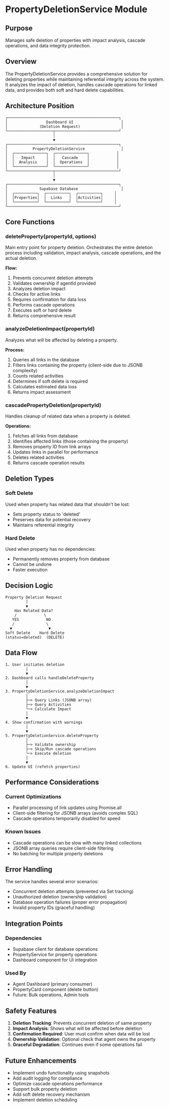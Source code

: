 # PropertyDeletionService Module

## Purpose
Manages safe deletion of properties with impact analysis, cascade operations, and data integrity protection.

## Overview
The PropertyDeletionService provides a comprehensive solution for deleting properties while maintaining referential integrity across the system. It analyzes the impact of deletion, handles cascade operations for linked data, and provides both soft and hard delete capabilities.

## Architecture Position

```
┌─────────────────────────────────────────────────┐
│                 Dashboard UI                     │
│              (Deletion Request)                  │
└────────────────────┬────────────────────────────┘
                     │
                     ▼
┌─────────────────────────────────────────────────┐
│           PropertyDeletionService                │
│  ┌──────────────┐  ┌──────────────┐            │
│  │   Impact     │  │   Cascade    │            │
│  │  Analysis    │  │  Operations  │            │
│  └──────────────┘  └──────────────┘            │
└────────────────────┬────────────────────────────┘
                     │
                     ▼
┌─────────────────────────────────────────────────┐
│              Supabase Database                   │
│  ┌──────────┐  ┌──────────┐  ┌──────────┐     │
│  │Properties│  │  Links   │  │Activities│     │
│  └──────────┘  └──────────┘  └──────────┘     │
└─────────────────────────────────────────────────┘
```

## Core Functions

### deleteProperty(propertyId, options)
Main entry point for property deletion. Orchestrates the entire deletion process including validation, impact analysis, cascade operations, and the actual deletion.

**Flow:**
1. Prevents concurrent deletion attempts
2. Validates ownership if agentId provided
3. Analyzes deletion impact
4. Checks for active links
5. Requires confirmation for data loss
6. Performs cascade operations
7. Executes soft or hard delete
8. Returns comprehensive result

### analyzeDeletionImpact(propertyId)
Analyzes what will be affected by deleting a property.

**Process:**
1. Queries all links in the database
2. Filters links containing the property (client-side due to JSONB complexity)
3. Counts related activities
4. Determines if soft delete is required
5. Calculates estimated data loss
6. Returns impact assessment

### cascadePropertyDeletion(propertyId)
Handles cleanup of related data when a property is deleted.

**Operations:**
1. Fetches all links from database
2. Identifies affected links (those containing the property)
3. Removes property ID from link arrays
4. Updates links in parallel for performance
5. Deletes related activities
6. Returns cascade operation results

## Deletion Types

### Soft Delete
Used when property has related data that shouldn't be lost:
- Sets property status to 'deleted'
- Preserves data for potential recovery
- Maintains referential integrity

### Hard Delete
Used when property has no dependencies:
- Permanently removes property from database
- Cannot be undone
- Faster execution

## Decision Logic

```
Property Deletion Request
         │
         ▼
    Has Related Data?
    /            \
   YES            NO
   /              \
  ▼                ▼
Soft Delete    Hard Delete
(status=deleted)  (DELETE)
```

## Data Flow

```
1. User initiates deletion
         │
         ▼
2. Dashboard calls handleDeleteProperty
         │
         ▼
3. PropertyDeletionService.analyzeDeletionImpact
         │
         ├─> Query Links (JSONB array)
         ├─> Query Activities
         └─> Calculate Impact
         │
         ▼
4. Show confirmation with warnings
         │
         ▼
5. PropertyDeletionService.deleteProperty
         │
         ├─> Validate ownership
         ├─> Skip/Run cascade operations
         └─> Execute deletion
         │
         ▼
6. Update UI (refetch properties)
```

## Performance Considerations

### Current Optimizations
- Parallel processing of link updates using Promise.all
- Client-side filtering for JSONB arrays (avoids complex SQL)
- Cascade operations temporarily disabled for speed

### Known Issues
- Cascade operations can be slow with many linked collections
- JSONB array queries require client-side filtering
- No batching for multiple property deletions

## Error Handling

The service handles several error scenarios:
- Concurrent deletion attempts (prevented via Set tracking)
- Unauthorized deletion (ownership validation)
- Database operation failures (proper error propagation)
- Invalid property IDs (graceful handling)

## Integration Points

### Dependencies
- Supabase client for database operations
- PropertyService for property operations
- Dashboard component for UI integration

### Used By
- Agent Dashboard (primary consumer)
- PropertyCard component (delete button)
- Future: Bulk operations, Admin tools

## Safety Features

1. **Deletion Tracking**: Prevents concurrent deletion of same property
2. **Impact Analysis**: Shows what will be affected before deletion
3. **Confirmation Required**: User must confirm when data will be lost
4. **Ownership Validation**: Optional check that agent owns the property
5. **Graceful Degradation**: Continues even if some operations fail

## Future Enhancements

- Implement undo functionality using snapshots
- Add audit logging for compliance
- Optimize cascade operations performance
- Support bulk property deletion
- Add soft delete recovery mechanism
- Implement deletion scheduling